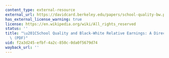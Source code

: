```yaml
---
content_type: external-resource
external_url: https://davidcard.berkeley.edu/papers/school-quality-bw.pdf
has_external_license_warning: true
license: https://en.wikipedia.org/wiki/All_rights_reserved
status: ''
title: "\u201CSchool Quality and Black-White Relative Earnings: A Direct Assessment.\u201D\
  \ (PDF)"
uid: f2a3d245-efbf-4a2c-850c-0da0f5679d74
wayback_url: ''
---
```

